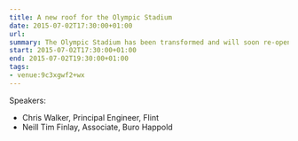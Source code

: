 ```yaml
---
title: A new roof for the Olympic Stadium
date: 2015-07-02T17:30:00+01:00
url:
summary: The Olympic Stadium has been transformed and will soon re-open as a world-class multi-mode athletics and football stadium. This talk will describe the design and erection engineering behind the innovative gravity-stressed cable-net roof including work to deconstruct the original Olympic roof and strengthen the retained supporting structure.
start: 2015-07-02T17:30:00+01:00
end: 2015-07-02T19:30:00+01:00
tags:
- venue:9c3xgwf2+wx
---
```

Speakers:
* Chris Walker, Principal Engineer, Flint
* Neill Tim Finlay, Associate, Buro Happold

